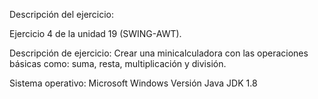 

Descripción del ejercicio:

Ejercicio 4 de la unidad 19 (SWING-AWT).

Descripción de ejercicio: Crear una minicalculadora con las operaciones básicas como: suma, resta, multiplicación y división.

Sistema operativo: Microsoft Windows Versión Java JDK 1.8
